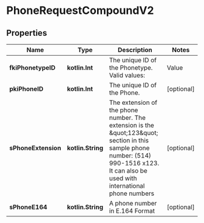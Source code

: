 
# PhoneRequestCompoundV2

## Properties
| Name | Type | Description | Notes |
| ------------ | ------------- | ------------- | ------------- |
| **fkiPhonetypeID** | **kotlin.Int** | The unique ID of the Phonetype.  Valid values:  |Value|Description| |-|-| |1|Office| |2|Home| |3|Mobile| |4|Fax| |5|Pager| |6|Toll Free| |  |
| **pkiPhoneID** | **kotlin.Int** | The unique ID of the Phone. |  [optional] |
| **sPhoneExtension** | **kotlin.String** | The extension of the phone number.  The extension is the \&quot;123\&quot; section in this sample phone number: (514) 990-1516 x123.  It can also be used with international phone numbers |  [optional] |
| **sPhoneE164** | **kotlin.String** | A phone number in E.164 Format |  [optional] |



